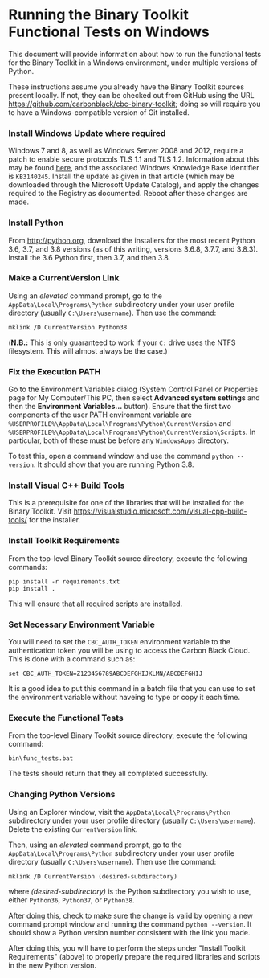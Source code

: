 # Running the Binary Toolkit Functional Tests on Windows
This document will provide information about how to run the functional tests
for the Binary Toolkit in a Windows environment, under multiple versions of Python.

These instructions assume you already have the Binary Toolkit sources present
locally.  If not, they can be checked out from GitHub using the URL
https://github.com/carbonblack/cbc-binary-toolkit; doing so will require you to
have a Windows-compatible version of Git installed.

### Install Windows Update where required
Windows 7 and 8, as well as Windows Server 2008 and 2012, require a patch to enable
secure protocols TLS 1.1 and TLS 1.2.  Information about this may be found
[here](https://support.microsoft.com/en-us/help/3140245/update-to-enable-tls-1-1-and-tls-1-2-as-default-secure-protocols-in-wi),
and the associated Windows Knowledge Base identifier is `KB3140245`.  Install
the update as given in that article (which may be downloaded through the Microsoft
Update Catalog), and apply the changes required to the Registry as documented.
Reboot after these changes are made.

### Install Python
From http://python.org, download the installers for the most recent Python
3.6, 3.7, and 3.8 versions (as of this writing, versions 3.6.8, 3.7.7, and 3.8.3).
Install the 3.6 Python first, then 3.7, and then 3.8.

### Make a CurrentVersion Link
Using an _elevated_ command prompt,  go to the `AppData\Local\Programs\Python`
subdirectory under your user profile directory (usually `C:\Users\username`).
Then use the command:

```
mklink /D CurrentVersion Python38
```

(**N.B.:** This is only guaranteed to work if your `C:` drive uses the NTFS
filesystem.  This will almost always be the case.)

### Fix the Execution PATH
Go to the Environment Variables dialog (System Control Panel or Properties page
for My Computer/This PC, then select **Advanced system settings** and then the
**Environment Variables...** button). Ensure that the first two components of
the user PATH environment variable are `%USERPROFILE%\AppData\Local\Programs\Python\CurrentVersion`
and `%USERPROFILE%\AppData\Local\Programs\Python\CurrentVersion\Scripts`.  In particular,
both of these must be before any `WindowsApps` directory.

To test this, open a command window and use the command `python --version`. It should
show that you are running Python 3.8.

### Install Visual C++ Build Tools
This is a prerequisite for one of the libraries that will be installed for the Binary Toolkit.
Visit https://visualstudio.microsoft.com/visual-cpp-build-tools/ for the installer. 

### Install Toolkit Requirements
From the top-level Binary Toolkit source directory, execute the following commands:

```
pip install -r requirements.txt
pip install .
```

This will ensure that all required scripts are installed.

### Set Necessary Environment Variable
You will need to set the `CBC_AUTH_TOKEN` environment variable to the authentication
token you will be using to access the Carbon Black Cloud.  This is done with a command
such as:

```
set CBC_AUTH_TOKEN=Z123456789ABCDEFGHIJKLMN/ABCDEFGHIJ
```

It is a good idea to put this command in a batch file that you can use to set the
environment variable without haveing to type or copy it each time.

### Execute the Functional Tests
From the top-level Binary Toolkit source directory, execute the following command:

```
bin\func_tests.bat
```

The tests should return that they all completed successfully.

### Changing Python Versions
Using an Explorer window, visit the `AppData\Local\Programs\Python` subdirectory
under your user profile directory (usually `C:\Users\username`). Delete the existing
`CurrentVersion` link.

Then, using an _elevated_ command prompt,  go to the `AppData\Local\Programs\Python`
subdirectory under your user profile directory (usually `C:\Users\username`).
Then use the command:
      
```
mklink /D CurrentVersion (desired-subdirectory)
```
      
where _(desired-subdirectory)_ is the Python subdirectory you wish to use, either
`Python36`, `Python37`, or `Python38`.

After doing this, check to make sure the change is valid by opening a new command
prompt window and running the command `python --version`. It should show a Python
version number consistent with the link you made.

After doing this, you will have to perform the steps under "Install Toolkit Requirements"
(above) to properly prepare the required libraries and scripts in the new Python version.